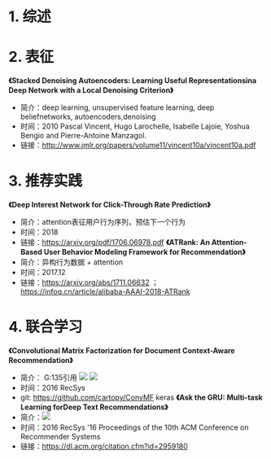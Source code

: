# 1. 综述

# 2. 表征
**《Stacked Denoising Autoencoders: Learning Useful Representationsina Deep Network with a Local Denoising Criterion》**
-  简介：deep learning,  unsupervised feature learning,  deep beliefnetworks,  autoencoders,denoising
-  时间：2010 Pascal Vincent, Hugo Larochelle, Isabelle Lajoie, Yoshua Bengio and Pierre-Antoine Manzagol.
-  链接：http://www.jmlr.org/papers/volume11/vincent10a/vincent10a.pdf
   
# 3. 推荐实践
**《Deep Interest Network for Click-Through Rate Prediction》**
-  简介：attention表征用户行为序列，预估下一个行为
-  时间：2018
-  链接：https://arxiv.org/pdf/1706.06978.pdf
**《ATRank: An Attention-Based User Behavior Modeling Framework for Recommendation》**
-  简介：异构行为数据 + attention
-  时间：2017.12  
-  链接：https://arxiv.org/abs/1711.06632 ； https://infoq.cn/article/alibaba-AAAI-2018-ATRank
         
# 4. 联合学习
**《Convolutional Matrix Factorization for Document Context-Aware Recommendation》**
-  简介：  G:135引用
   ![](https://github.com/johnlevi/recsys/blob/master/cnn_pmf1.png) ![](https://github.com/johnlevi/recsys/blob/master/cnn_pmf2.png)
-  时间：2016 RecSys   
-  git: https://github.com/cartopy/ConvMF  keras
**《Ask the GRU: Multi-task Learning forDeep Text Recommendations》**
-  简介：![](https://github.com/johnlevi/recsys/blob/master/gru_cf.png)
-  时间：2016 RecSys '16 Proceedings of the 10th ACM Conference on Recommender Systems
-  链接：https://dl.acm.org/citation.cfm?id=2959180


